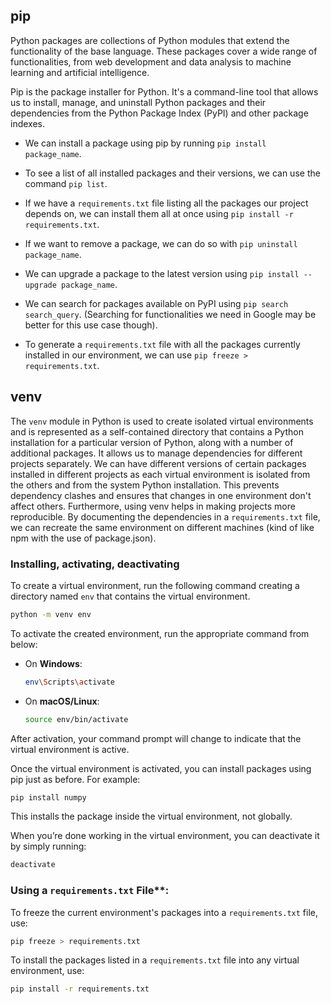 ## pip

Python packages are collections of Python modules that extend the functionality of the base language. These packages cover a wide range of functionalities, from web development and data analysis to machine learning and artificial intelligence.

Pip is the package installer for Python. It's a command-line tool that allows us to install, manage, and uninstall Python packages and their dependencies from the Python Package Index (PyPI) and other package indexes.

* We can install a package using pip by running `pip install package_name`.

* To see a list of all installed packages and their versions, we can use the command `pip list`.

* If we have a `requirements.txt` file listing all the packages our project depends on, we can install them all at once using `pip install -r requirements.txt`.

* If we want to remove a package, we can do so with `pip uninstall package_name`.

* We can upgrade a package to the latest version using `pip install --upgrade package_name`.

* We can search for packages available on PyPI using `pip search search_query`. (Searching for functionalities we need in Google may be better for this use case though).

* To generate a `requirements.txt` file with all the packages currently installed in our environment, we can use `pip freeze > requirements.txt`.

## venv

The `venv` module in Python is used to create isolated virtual environments and is represented as a self-contained directory that contains a Python installation for a particular version of Python, along with a number of additional packages.
It allows us to manage dependencies for different projects separately. We can have different versions of certain packages installed in different projects as each virtual environment is isolated from the others and from the system Python installation. This prevents dependency clashes and ensures that changes in one environment don't affect others. Furthermore, using venv helps in making projects more reproducible. By documenting the dependencies in a `requirements.txt` file, we can recreate the same environment on different machines (kind of like npm with the use of package.json).

### Installing, activating, deactivating

To create a virtual environment, run the following command creating a directory named `env` that contains the virtual environment.

```bash
python -m venv env
```

To activate the created environment, run the appropriate command from below:
   
- On **Windows**:
    ```bash
    env\Scripts\activate
    ```
- On **macOS/Linux**:
    ```bash
    source env/bin/activate
    ```
   
After activation, your command prompt will change to indicate that the virtual environment is active.


Once the virtual environment is activated, you can install packages using pip just as before. For example:

```bash
pip install numpy
```

This installs the package inside the virtual environment, not globally.


When you’re done working in the virtual environment, you can deactivate it by simply running:

```bash
deactivate
```

### Using a `requirements.txt` File**:
   
To freeze the current environment's packages into a `requirements.txt` file, use:

```bash
pip freeze > requirements.txt
```

To install the packages listed in a `requirements.txt` file into any virtual environment, use:

```bash
pip install -r requirements.txt
```
